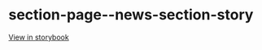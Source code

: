 # section-page--news-section-story

[View in storybook](https://raw.githack.com/Independent-Digital-News-and-Media-Ltd/indy100-pwamp-sb/PR-570-sb/index.html?path=/story/section-page--news-section-story)